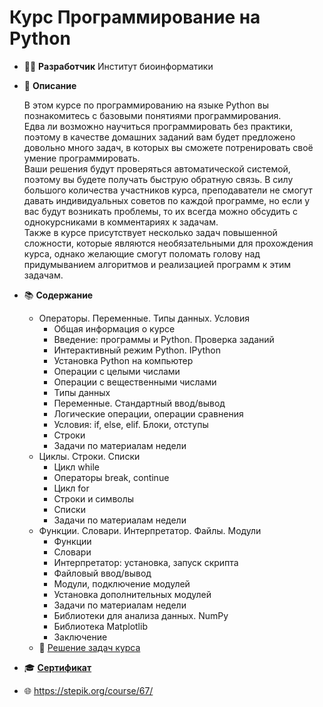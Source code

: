 # Курс Программирование на Python

* :man_technologist: **Разработчик** Институт биоинформатики 

* :memo: **Описание**

	В этом курсе по программированию на языке Python вы познакомитесь с базовыми понятиями программирования.  
Едва ли возможно научиться программировать без практики, поэтому в качестве домашних заданий вам будет предложено довольно много задач, в которых вы сможете потренировать своё умение программировать.  
Ваши решения будут проверяться автоматической системой, поэтому вы будете получать быструю обратную связь. В силу большого количества участников курса, преподаватели не смогут давать индивидуальных советов по каждой программе, но если у вас будут возникать проблемы, то их всегда можно обсудить с однокурсниками в комментариях к задачам.  
Также в курсе присутствует несколько задач повышенной сложности, которые являются необязательными для прохождения курса, однако желающие смогут поломать голову над придумыванием алгоритмов и реализацией программ к этим задачам.

* :books: **Содержание**
	* Операторы. Переменные. Типы данных. Условия
		* Общая информация о курсе
		* Введение: программы и Python. Проверка заданий
		* Интерактивный режим Python. IPython
		* Установка Python на компьютер
		* Операции с целыми числами
		* Операции с вещественными числами
		* Типы данных
		* Переменные. Стандартный ввод/вывод
		* Логические операции, операции сравнения
		* Условия: if, else, elif. Блоки, отступы
		* Строки
		* Задачи по материалам недели
	* Циклы. Строки. Списки
		* Цикл while
		* Операторы break, continue
		* Цикл for
		* Строки и символы
		* Списки
		* Задачи по материалам недели
	* Функции. Словари. Интерпретатор. Файлы. Модули
		* Функции
		* Словари
		* Интерпретатор: установка, запуск скрипта
		* Файловый ввод/вывод
		* Модули, подключение модулей
		* Установка дополнительных модулей
		* Задачи по материалам недели
		* Библиотеки для анализа данных. NumPy
		* Библиотека Matplotlib
		* Заключение
	* :closed_book: [Решение задач курса](https://github.com/pilyay/python-programming-course-by-bioinformatics-institute/blob/master/python-programming.ipynb)
	
* :mortar_board: [**Сертификат**](https://github.com/pilyay/python-programming-course-by-bioinformatics-institute/blob/master/certificate.pdf)

* :globe_with_meridians: <https://stepik.org/course/67/>
